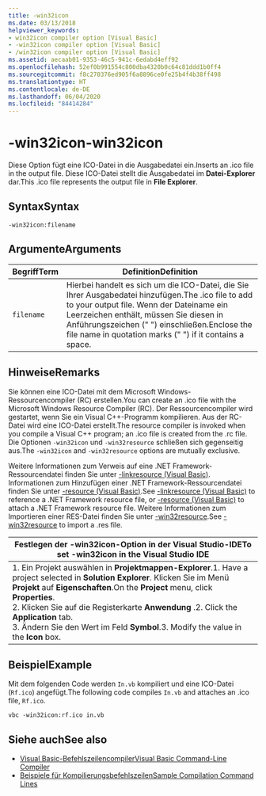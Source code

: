 ```yaml
---
title: -win32icon
ms.date: 03/13/2018
helpviewer_keywords:
- win32icon compiler option [Visual Basic]
- -win32icon compiler option [Visual Basic]
- /win32icon compiler option [Visual Basic]
ms.assetid: aecaab01-9353-46c5-941c-6edabd4eff92
ms.openlocfilehash: 52ef0b991554c800dba4320b0c64c81ddd1b0ff4
ms.sourcegitcommit: f8c270376ed905f6a8896ce0fe25b4f4b38ff498
ms.translationtype: HT
ms.contentlocale: de-DE
ms.lasthandoff: 06/04/2020
ms.locfileid: "84414284"
---
```

# <a name="-win32icon"></a><span data-ttu-id="a7d8f-102">-win32icon</span><span class="sxs-lookup"><span data-stu-id="a7d8f-102">-win32icon</span></span>
<span data-ttu-id="a7d8f-103">Diese Option fügt eine ICO-Datei in die Ausgabedatei ein.</span><span class="sxs-lookup"><span data-stu-id="a7d8f-103">Inserts an .ico file in the output file.</span></span> <span data-ttu-id="a7d8f-104">Diese ICO-Datei stellt die Ausgabedatei im **Datei-Explorer** dar.</span><span class="sxs-lookup"><span data-stu-id="a7d8f-104">This .ico file represents the output file in **File Explorer**.</span></span>  
  
## <a name="syntax"></a><span data-ttu-id="a7d8f-105">Syntax</span><span class="sxs-lookup"><span data-stu-id="a7d8f-105">Syntax</span></span>  
  
```console  
-win32icon:filename  
```  
  
## <a name="arguments"></a><span data-ttu-id="a7d8f-106">Argumente</span><span class="sxs-lookup"><span data-stu-id="a7d8f-106">Arguments</span></span>  
  
|<span data-ttu-id="a7d8f-107">Begriff</span><span class="sxs-lookup"><span data-stu-id="a7d8f-107">Term</span></span>|<span data-ttu-id="a7d8f-108">Definition</span><span class="sxs-lookup"><span data-stu-id="a7d8f-108">Definition</span></span>|  
|---|---|  
|`filename`|<span data-ttu-id="a7d8f-109">Hierbei handelt es sich um die ICO-Datei, die Sie Ihrer Ausgabedatei hinzufügen.</span><span class="sxs-lookup"><span data-stu-id="a7d8f-109">The .ico file to add to your output file.</span></span> <span data-ttu-id="a7d8f-110">Wenn der Dateiname ein Leerzeichen enthält, müssen Sie diesen in Anführungszeichen (" ") einschließen.</span><span class="sxs-lookup"><span data-stu-id="a7d8f-110">Enclose the file name in quotation marks (" ") if it contains a space.</span></span>|  
  
## <a name="remarks"></a><span data-ttu-id="a7d8f-111">Hinweise</span><span class="sxs-lookup"><span data-stu-id="a7d8f-111">Remarks</span></span>  
 <span data-ttu-id="a7d8f-112">Sie können eine ICO-Datei mit dem Microsoft Windows-Ressourcencompiler (RC) erstellen.</span><span class="sxs-lookup"><span data-stu-id="a7d8f-112">You can create an .ico file with the Microsoft Windows Resource Compiler (RC).</span></span> <span data-ttu-id="a7d8f-113">Der Ressourcencompiler wird gestartet, wenn Sie ein Visual C++-Programm kompilieren. Aus der RC-Datei wird eine ICO-Datei erstellt.</span><span class="sxs-lookup"><span data-stu-id="a7d8f-113">The resource compiler is invoked when you compile a Visual C++ program; an .ico file is created from the .rc file.</span></span> <span data-ttu-id="a7d8f-114">Die Optionen `-win32icon` und `-win32resource` schließen sich gegenseitig aus.</span><span class="sxs-lookup"><span data-stu-id="a7d8f-114">The `-win32icon` and `-win32resource` options are mutually exclusive.</span></span>  
  
 <span data-ttu-id="a7d8f-115">Weitere Informationen zum Verweis auf eine .NET Framework-Ressourcendatei finden Sie unter [-linkresource (Visual Basic)](linkresource.md). Informationen zum Hinzufügen einer .NET Framework-Ressourcendatei finden Sie unter [-resource (Visual Basic)](resource.md).</span><span class="sxs-lookup"><span data-stu-id="a7d8f-115">See [-linkresource (Visual Basic)](linkresource.md) to reference a .NET Framework resource file, or [-resource (Visual Basic)](resource.md) to attach a .NET Framework resource file.</span></span> <span data-ttu-id="a7d8f-116">Weitere Informationen zum Importieren einer RES-Datei finden Sie unter [-win32resource](win32resource.md).</span><span class="sxs-lookup"><span data-stu-id="a7d8f-116">See [-win32resource](win32resource.md) to import a .res file.</span></span>  
  
|<span data-ttu-id="a7d8f-117">Festlegen der -win32icon-Option in der Visual Studio-IDE</span><span class="sxs-lookup"><span data-stu-id="a7d8f-117">To set -win32icon in the Visual Studio IDE</span></span>|  
|---|  
|<span data-ttu-id="a7d8f-118">1.  Ein Projekt auswählen in **Projektmappen-Explorer**.</span><span class="sxs-lookup"><span data-stu-id="a7d8f-118">1.  Have a project selected in **Solution Explorer**.</span></span> <span data-ttu-id="a7d8f-119">Klicken Sie im Menü **Projekt** auf **Eigenschaften**.</span><span class="sxs-lookup"><span data-stu-id="a7d8f-119">On the **Project** menu, click **Properties**.</span></span> <br /><span data-ttu-id="a7d8f-120">2.  Klicken Sie auf die Registerkarte **Anwendung** .</span><span class="sxs-lookup"><span data-stu-id="a7d8f-120">2.  Click the **Application** tab.</span></span><br /><span data-ttu-id="a7d8f-121">3.  Ändern Sie den Wert im Feld **Symbol**.</span><span class="sxs-lookup"><span data-stu-id="a7d8f-121">3.  Modify the value in the **Icon** box.</span></span>|  
  
## <a name="example"></a><span data-ttu-id="a7d8f-122">Beispiel</span><span class="sxs-lookup"><span data-stu-id="a7d8f-122">Example</span></span>  
 <span data-ttu-id="a7d8f-123">Mit dem folgenden Code werden `In.vb` kompiliert und eine ICO-Datei (`Rf.ico`) angefügt.</span><span class="sxs-lookup"><span data-stu-id="a7d8f-123">The following code compiles `In.vb` and attaches an .ico file, `Rf.ico`.</span></span>  
  
```console
vbc -win32icon:rf.ico in.vb  
```  
  
## <a name="see-also"></a><span data-ttu-id="a7d8f-124">Siehe auch</span><span class="sxs-lookup"><span data-stu-id="a7d8f-124">See also</span></span>

- [<span data-ttu-id="a7d8f-125">Visual Basic-Befehlszeilencompiler</span><span class="sxs-lookup"><span data-stu-id="a7d8f-125">Visual Basic Command-Line Compiler</span></span>](index.md)
- [<span data-ttu-id="a7d8f-126">Beispiele für Kompilierungsbefehlszeilen</span><span class="sxs-lookup"><span data-stu-id="a7d8f-126">Sample Compilation Command Lines</span></span>](sample-compilation-command-lines.md)
